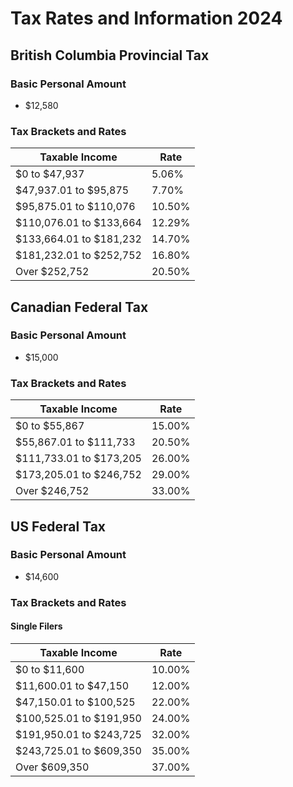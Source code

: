 # Tax Rates and Information 2024

## British Columbia Provincial Tax

### Basic Personal Amount
- $12,580

### Tax Brackets and Rates
| Taxable Income | Rate |
|----------------|------|
| $0 to $47,937 | 5.06% |
| $47,937.01 to $95,875 | 7.70% |
| $95,875.01 to $110,076 | 10.50% |
| $110,076.01 to $133,664 | 12.29% |
| $133,664.01 to $181,232 | 14.70% |
| $181,232.01 to $252,752 | 16.80% |
| Over $252,752 | 20.50% |

## Canadian Federal Tax

### Basic Personal Amount
- $15,000

### Tax Brackets and Rates
| Taxable Income | Rate |
|----------------|------|
| $0 to $55,867 | 15.00% |
| $55,867.01 to $111,733 | 20.50% |
| $111,733.01 to $173,205 | 26.00% |
| $173,205.01 to $246,752 | 29.00% |
| Over $246,752 | 33.00% |

## US Federal Tax

### Basic Personal Amount
- $14,600

### Tax Brackets and Rates

#### Single Filers
| Taxable Income | Rate |
|----------------|------|
| $0 to $11,600 | 10.00% |
| $11,600.01 to $47,150 | 12.00% |
| $47,150.01 to $100,525 | 22.00% |
| $100,525.01 to $191,950 | 24.00% |
| $191,950.01 to $243,725 | 32.00% |
| $243,725.01 to $609,350 | 35.00% |
| Over $609,350 | 37.00% |
